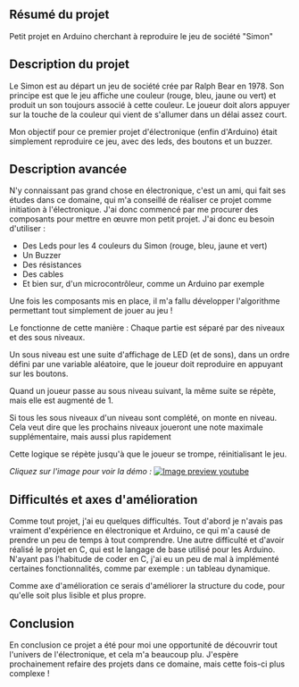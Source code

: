 ## **Résumé du projet**

Petit projet en Arduino cherchant à reproduire le jeu de société "Simon"

## **Description du projet**

Le Simon est au départ un jeu de société crée par Ralph Bear en 1978. Son principe est que le jeu affiche une couleur (rouge, bleu, jaune ou vert) et produit un son toujours associé à cette couleur. Le joueur doit alors appuyer sur la touche de la couleur qui vient de s'allumer dans un délai assez court.

Mon objectif pour ce premier projet d'électronique (enfin d'Arduino) était simplement reproduire ce jeu, avec des leds, des boutons et un buzzer.

## Description avancée

N'y connaissant pas grand chose en électronique, c'est un ami, qui fait ses études dans ce domaine, qui m'a conseillé de réaliser ce projet comme initiation à l'électronique. J'ai donc commencé par me procurer des composants pour mettre en œuvre mon petit projet. J'ai donc eu besoin d'utiliser :

- Des Leds pour les 4 couleurs du Simon (rouge, bleu, jaune et vert)
- Un Buzzer
- Des résistances
- Des cables
- Et bien sur, d'un microcontrôleur, comme un Arduino par exemple

Une fois les composants mis en place, il m'a fallu développer l'algorithme permettant tout simplement de jouer au jeu !

Le fonctionne de cette manière : Chaque partie est séparé par des niveaux et des sous niveaux.

Un sous niveau est une suite d'affichage de LED (et de sons), dans un ordre défini par une variable aléatoire, que le joueur doit reproduire en appuyant sur les boutons.

Quand un joueur passe au sous niveau suivant, la même suite se répète, mais elle est augmenté de 1.

Si tous les sous niveaux d'un niveau sont complété, on monte en niveau. Cela veut dire que les prochains niveaux joueront une note maximale supplémentaire, mais aussi plus rapidement

Cette logique se répète jusqu'à que le joueur se trompe, réinitialisant le jeu.

_Cliquez sur l'image pour voir la démo :_
[![Image preview youtube](markdown-img/simon/arduino.jpg)](https://www.youtube.com/watch?v=_EgEeAPs9yA)

## **Difficultés et axes d'amélioration**

Comme tout projet, j'ai eu quelques difficultés. Tout d'abord je n'avais pas vraiment d'expérience en électronique et Arduino, ce qui m'a causé de prendre un peu de temps à tout comprendre. Une autre difficulté et d'avoir réalisé le projet en C, qui est le langage de base utilisé pour les Arduino. N'ayant pas l'habitude de coder en C, j'ai eu un peu de mal à implémenté certaines fonctionnalités, comme par exemple : un tableau dynamique.

Comme axe d'amélioration ce serais d'améliorer la structure du code, pour qu'elle soit plus lisible et plus propre.

## Conclusion

En conclusion ce projet a été pour moi une opportunité de découvrir tout l'univers de l'électronique, et cela m'a beaucoup plu. J'espère prochainement refaire des projets dans ce domaine, mais cette fois-ci plus complexe !
